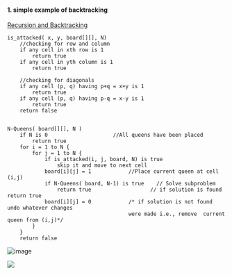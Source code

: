 #### 1. simple example of backtracking

[Recursion and Backtracking](https://www.hackerearth.com/practice/basic-programming/recursion/recursion-and-backtracking/tutorial/)

```
is_attacked( x, y, board[][], N)
    //checking for row and column
    if any cell in xth row is 1
        return true
    if any cell in yth column is 1
        return true

    //checking for diagonals
    if any cell (p, q) having p+q = x+y is 1          
        return true
    if any cell (p, q) having p-q = x-y is 1
        return true
    return false


N-Queens( board[][], N )
    if N is 0                     //All queens have been placed
        return true
    for i = 1 to N {
        for j = 1 to N {
            if is_attacked(i, j, board, N) is true
                skip it and move to next cell
            board[i][j] = 1            //Place current queen at cell (i,j)
            if N-Queens( board, N-1) is true    // Solve subproblem
                return true                   // if solution is found return true
            board[i][j] = 0            /* if solution is not found undo whatever changes 
                                       were made i.e., remove  current queen from (i,j)*/
        }
    }
    return false
```

![image](https://user-images.githubusercontent.com/2216435/150488071-acbdfbe1-d1af-4447-bdf4-7bb44db42c4b.png)

![](https://user-images.githubusercontent.com/2216435/150488692-68c5fc9e-53c1-4b48-b9c6-eee945676e68.png)

